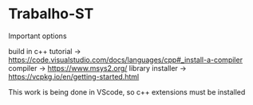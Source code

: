 # Trabalho-ST

Important options

build in c++ tutorial -> https://code.visualstudio.com/docs/languages/cpp#_install-a-compiler
compiler -> https://www.msys2.org/
library installer -> https://vcpkg.io/en/getting-started.html

This work is being done in VScode, so c++ extensions must be installed